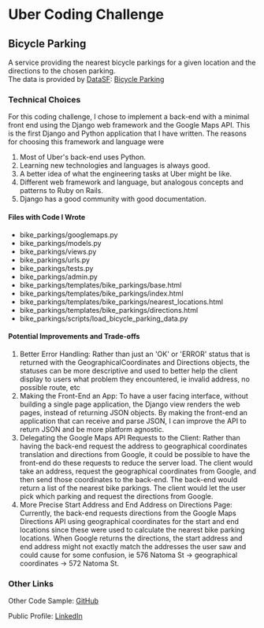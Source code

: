 Uber Coding Challenge
=====================

<h2>Bicycle Parking</h2>

A service providing the nearest bicycle parkings for a given location and the directions to the chosen parking.<br/>
The data is provided by <a href="http://www.datasf.org/">DataSF</a>: <a href="https://data.sfgov.org/Transportation/Bicycle-Parking-Public-/w969-5mn4">Bicycle Parking</a>

<h3>Technical Choices</h3>
For this coding challenge, I chose to implement a back-end with a minimal front end using the Django web framework and the Google Maps API. This is the first Django and Python application that I have written. The reasons for choosing this framework and language were
<ol>
<li>Most of Uber's back-end uses Python.</li>
<li>Learning new technologies and languages is always good.</li>
<li>A better idea of what the engineering tasks at Uber might be like.</li>
<li>Different web framework and language, but analogous concepts and patterns to Ruby on Rails.</li>
<li>Django has a good community with good documentation.</li>
</ol>

<h4>Files with Code I Wrote</h4>
<ul>
<li>bike_parkings/googlemaps.py</li>
<li>bike_parkings/models.py</li>
<li>bike_parkings/views.py</li>
<li>bike_parkings/urls.py</li>
<li>bike_parkings/tests.py</li>
<li>bike_parkings/admin.py</li>
<li>bike_parkings/templates/bike_parkings/base.html</li>
<li>bike_parkings/templates/bike_parkings/index.html</li>
<li>bike_parkings/templates/bike_parkings/nearest_locations.html</li>
<li>bike_parkings/templates/bike_parkings/directions.html</li>
<li>bike_parkings/scripts/load_bicycle_parking_data.py</li>
</ul>

<h4>Potential Improvements and Trade-offs</h4>
<ol>
<li>Better Error Handling: Rather than just an 'OK' or 'ERROR' status that is returned with the GeographicalCoordinates and Directions objects, the statuses can be more descriptive and used to better help the client display to users what problem they encountered, ie invalid address, no possible route, etc</li>
<li>Making the Front-End an App: To have a user facing interface, without building a single page application, the Django view renders the web pages, instead of returning JSON objects. By making the front-end an application that can receive and parse JSON, I can improve the API to return JSON and be more platform agnostic.</li>
<li>Delegating the Google Maps API Requests to the Client: Rather than having the back-end request the address to geographical coordinates translation and directions from Google, it could be possible to have the front-end do these requests to reduce the server load. The client would take an address, request the geographical coordinates from Google, and then send those coordinates to the back-end. The back-end would return a list of the nearest bike parkings. The client would let the user pick which parking and request the directions from Google.</li>
<li>More Precise Start Address and End Address on Directions Page: Currently, the back-end requests directions from the Google Maps Directions API using geographical coordinates for the start and end locations since these were used to calculate the nearest bike parking locations. When Google returns the directions, the start address and end address might not exactly match the addresses the user saw and could cause for some confusion, ie 576 Natoma St -> geographical coordinates -> 572 Natoma St.</li>
</ol>

<h3>Other Links</h3>
<p>Other Code Sample: <a href="https://github.com/sarahtran/programming_problems">GitHub</a></p>
<p>Public Profile: <a href="https://www.linkedin.com/pub/sarah-tran/25/779/13a">LinkedIn</a></p>
